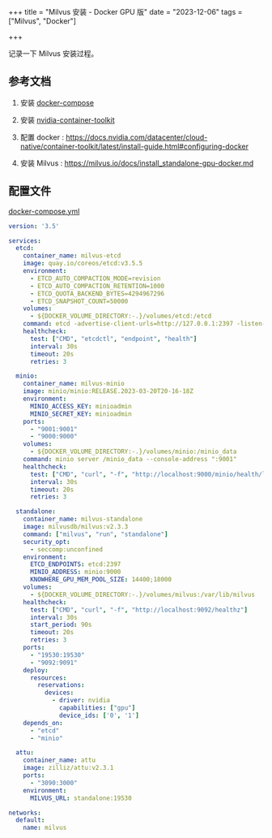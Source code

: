 +++
title = "Milvus 安装 - Docker GPU 版"
date = "2023-12-06"
tags = ["Milvus", "Docker"]

+++



记录一下 Milvus 安装过程。




## 参考文档

1. 安装 [docker-compose](https://docs.docker.com/compose/)

2. 安装 [nvidia-container-toolkit](https://docs.nvidia.com/datacenter/cloud-native/container-toolkit/latest/install-guide.html#linux-distributions)

3. 配置 docker : https://docs.nvidia.com/datacenter/cloud-native/container-toolkit/latest/install-guide.html#configuring-docker

4. 安装 Milvus : https://milvus.io/docs/install_standalone-gpu-docker.md



## 配置文件

<u>docker-compose.yml</u>

```yml
version: '3.5'

services:
  etcd:
    container_name: milvus-etcd
    image: quay.io/coreos/etcd:v3.5.5
    environment:
      - ETCD_AUTO_COMPACTION_MODE=revision
      - ETCD_AUTO_COMPACTION_RETENTION=1000
      - ETCD_QUOTA_BACKEND_BYTES=4294967296
      - ETCD_SNAPSHOT_COUNT=50000
    volumes:
      - ${DOCKER_VOLUME_DIRECTORY:-.}/volumes/etcd:/etcd
    command: etcd -advertise-client-urls=http://127.0.0.1:2397 -listen-client-urls http://0.0.0.0:2397 --data-dir /etcd
    healthcheck:
      test: ["CMD", "etcdctl", "endpoint", "health"]
      interval: 30s
      timeout: 20s
      retries: 3

  minio:
    container_name: milvus-minio
    image: minio/minio:RELEASE.2023-03-20T20-16-18Z
    environment:
      MINIO_ACCESS_KEY: minioadmin
      MINIO_SECRET_KEY: minioadmin
    ports:
      - "9001:9001"
      - "9000:9000"
    volumes:
      - ${DOCKER_VOLUME_DIRECTORY:-.}/volumes/minio:/minio_data
    command: minio server /minio_data --console-address ":9001"
    healthcheck:
      test: ["CMD", "curl", "-f", "http://localhost:9000/minio/health/live"]
      interval: 30s
      timeout: 20s
      retries: 3

  standalone:
    container_name: milvus-standalone
    image: milvusdb/milvus:v2.3.3
    command: ["milvus", "run", "standalone"]
    security_opt:
      - seccomp:unconfined
    environment:
      ETCD_ENDPOINTS: etcd:2397
      MINIO_ADDRESS: minio:9000
      KNOWHERE_GPU_MEM_POOL_SIZE: 14400;18000
    volumes:
      - ${DOCKER_VOLUME_DIRECTORY:-.}/volumes/milvus:/var/lib/milvus
    healthcheck:
      test: ["CMD", "curl", "-f", "http://localhost:9092/healthz"]
      interval: 30s
      start_period: 90s
      timeout: 20s
      retries: 3
    ports:
      - "19530:19530"
      - "9092:9091"
    deploy:
      resources:
        reservations:
          devices:
            - driver: nvidia
              capabilities: ["gpu"]
              device_ids: ['0', '1']
    depends_on:
      - "etcd"
      - "minio"

  attu:
    container_name: attu
    image: zilliz/attu:v2.3.1
    ports:
      - "3090:3000"
    environment:
      MILVUS_URL: standalone:19530

networks:
  default:
    name: milvus
```

